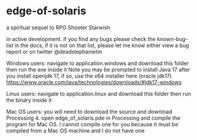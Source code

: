 # edge-of-solaris
a spiritual sequel to RPG Shooter Starwish

in active development. if you find any bugs please check the known-bug-list in the docs, if it is not on that list, please let me know either view a bug report or on twitter @deadstephanietm

Windows users: navigate to application.windows and download this folder then run the exe inside it
Note you may be prompted to install Java 17 after you install openjdk 17, if so, use the x64 installer here (oracle jdk17) https://www.oracle.com/java/technologies/downloads/#jdk17-windows

Linux users: navigate to application.linux and download this folder then run the binary inside it

Mac OS users: you will need to download the source and download Processing 4. open edge_of_solaris.pde in Processing and compile the program for Mac OS. I cannot compile one for you because it must be compiled from a Mac OS machine and I do not have one
